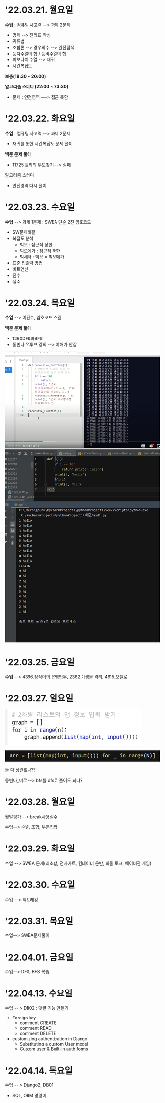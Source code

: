 # '22.03.21. 월요일 

**수업** : 컴퓨팅 사고력 --> 과제 2문제

* 명제 --> 진리표 작성
* 귀류법
* 조합론 --> 경우의수  --> 완전탐색
* 등차수열의 합 / 등비수열의 합
* 피보나치 수열 --> 재귀
* 시간복잡도



**보충(18:30 ~ 20:00)**

 

**알고리즘 스터디 (22:00 ~ 23:30)**

* 문제 : 안전영역 ---> 접근 못함



# '22.03.22. 화요일

**수업** : 컴퓨팅 사고력 --> 과제 2문제

* 재귀를 통한 시간복잡도 문제 풀이



**백준 문제 풀이**

* 11725 트리의 부모찾기 --> 실패



알고리즘 스터디

* 안전영역 다시 풀이



# '22.03.23. 수요일

**수업** --> 과제 1문제 :  SWEA 단순 2진 암호코드

* SW문제해결
* 복잡도 분석
  * 빅오 : 점근적 상한
  * 빅오메가 : 점근적 하한
  * 빅세타 : 빅오 = 빅오메가
* 표준 입출력 방법
* 비트연산
* 진수
* 실수

# '22.03.24. 목요일

**수업** --> 이진수, 암호코드 스캔



**백준 문제 풀이**

* 1260DFS와BFS
* 동빈나 유투브 강의 --> 이해가 안감

![image-20220325022325859](readme.assets/image-20220325022325859.png)![image-20220325022343820](readme.assets/image-20220325022343820.png)



# '22.03.25. 금요일

**수업** --> 4366.정식이의 은행업무, 2382.미생물 격리, 4615.오셀로



# '22.03.27. 일요일

![image-20220327215529449](readme.assets/image-20220327215529449.png)

![image-20220327215540535](readme.assets/image-20220327215540535.png)

둘 다 상관없나??



동빈나_미로 --> bfs를 dfs로 풀어도 되나?



# '22.03.28. 월요일

월말평가 --> break사용실수

수업--> 순열, 조합, 부분집합



# '22.03.29. 화요일

수업 --> SWEA 문제(최소합, 전자카트, 컨테이너 운반, 화물 토크, 베이비진 게임)

# '22.03.30. 수요일

수업 --> 백트래킹

# '22.03.31. 목요일

수업--> SWEA문제풀이

# '22.04.01. 금요일

수업--> DFS, BFS 복습



# '22.04.13. 수요일

수업 -- > DB02 : 댓글 기능 만들기

* Foreign key
  * comment CREATE
  * comment READ
  * comment DELETE
* customizing authentication in Django
  * Substituting a custom User model
  * Custom user & Built-in auth forms

# '22.04.14. 목요일

수업 -- > Django2, DB01

* SQL, ORM 명령어

